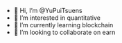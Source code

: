 - 👋 Hi, I’m @YuPuiTsuens
- 👀 I’m interested in quantitative
- 🌱 I’m currently learning blockchain
- 💞️ I’m looking to collaborate on earn

<!---
YuPuiTsuens/YuPuiTsuens is a ✨ special ✨ repository because its `README.md` (this file) appears on your GitHub profile.
You can click the Preview link to take a look at your changes.
--->
